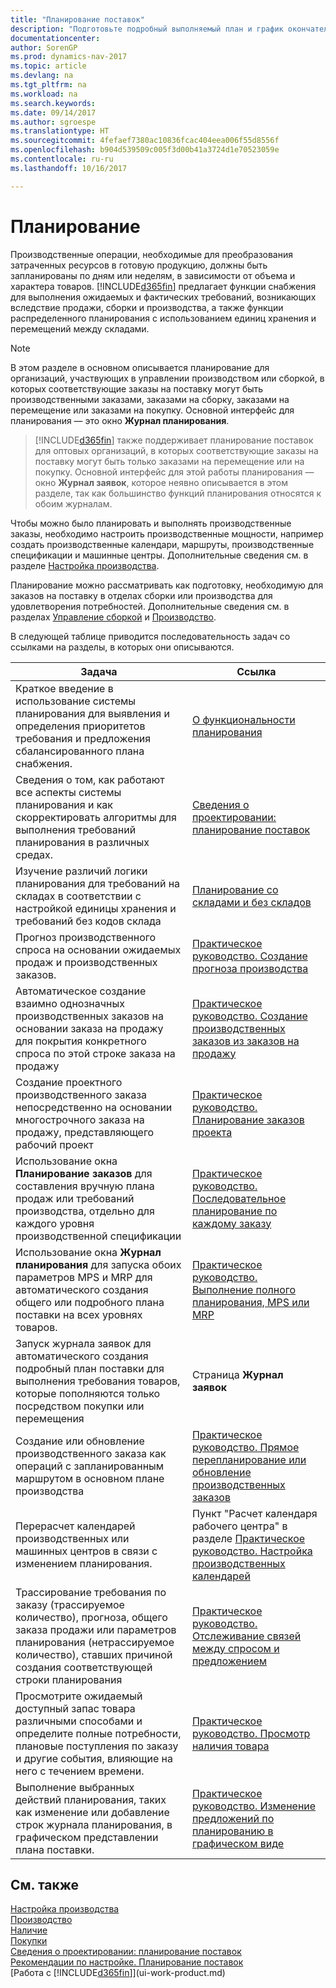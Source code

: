 ```yaml
---
title: "Планирование поставок"
description: "Подготовьте подробный выполняемый план и график окончательной сборки продукции для производственного спроса и для продаж."
documentationcenter: 
author: SorenGP
ms.prod: dynamics-nav-2017
ms.topic: article
ms.devlang: na
ms.tgt_pltfrm: na
ms.workload: na
ms.search.keywords: 
ms.date: 09/14/2017
ms.author: sgroespe
ms.translationtype: HT
ms.sourcegitcommit: 4fefaef7380ac10836fcac404eea006f55d8556f
ms.openlocfilehash: b904d539509c005f3d00b41a3724d1e70523059e
ms.contentlocale: ru-ru
ms.lasthandoff: 10/16/2017

---
```

# <a name="planning"></a>Планирование
Производственные операции, необходимые для преобразования затраченных ресурсов в готовую продукцию, должны быть запланированы по дням или неделям, в зависимости от объема и характера товаров. [!INCLUDE[d365fin](includes/d365fin_md.md)] предлагает функции снабжения для выполнения ожидаемых и фактических требований, возникающих вследствие продажи, сборки и производства, а также функции распределенного планирования с использованием единиц хранения и перемещений между складами.

> [!NOTE]
> В этом разделе в основном описывается планирование для организаций, участвующих в управлении производством или сборкой, в которых соответствующие заказы на поставку могут быть производственными заказами, заказами на сборку, заказами на перемещение или заказами на покупку. Основной интерфейс для планирования — это окно **Журнал планирования**.

> [!INCLUDE[d365fin](includes/d365fin_md.md)] также поддерживает планирование поставок для оптовых организаций, в которых соответствующие заказы на поставку могут быть только заказами на перемещение или на покупку. Основной интерфейс для этой работы планирования — окно **Журнал заявок**, которое неявно описывается в этом разделе, так как большинство функций планирования относятся к обоим журналам.

Чтобы можно было планировать и выполнять производственные заказы, необходимо настроить производственные мощности, например создать производственные календари, маршруты, производственные спецификации и машинные центры. Дополнительные сведения см. в разделе [Настройка производства](production-configure-production-processes.md).

Планирование можно рассматривать как подготовку, необходимую для заказов на поставку в отделах сборки или производства для удовлетворения потребностей. Дополнительные сведения см. в разделах [Управление сборкой](assembly-assemble-items.md) и [Производство](production-manage-manufacturing.md).

В следующей таблице приводится последовательность задач со ссылками на разделы, в которых они описываются.   

|**Задача**|**Ссылка**|  
|------------|-------------|  
|Краткое введение в использование системы планирования для выявления и определения приоритетов требования и предложения сбалансированного плана снабжения.|[О функциональности планирования](production-about-planning-functionality.md)|
|Сведения о том, как работают все аспекты системы планирования и как скорректировать алгоритмы для выполнения требований планирования в различных средах.|[Сведения о проектировании: планирование поставок](design-details-supply-planning.md)|
|Изучение различий логики планирования для требований на складах в соответствии с настройкой единицы хранения и требований без кодов склада|[Планирование со складами и без складов](production-planning-with-without-locations.md)|
|Прогноз производственного спроса на основании ожидаемых продаж и производственных заказов.|[Практическое руководство. Создание прогноза производства](production-how-to-create-a-forecast.md)|  
|Автоматическое создание взаимно однозначных производственных заказов на основании заказа на продажу для покрытия конкретного спроса по этой строке заказа на продажу|[Практическое руководство. Создание производственных заказов из заказов на продажу](production-how-to-create-production-orders-from-sales-orders.md)|
|Создание проектного производственного заказа непосредственно на основании многострочного заказа на продажу, представляющего рабочий проект|[Практическое руководство. Планирование заказов проекта](production-how-to-plan-project-orders.md)|
|Использование окна **Планирование заказов** для составления вручную плана продаж или требований производства, отдельно для каждого уровня производственной спецификации|[Практическое руководство. Последовательное планирование по каждому заказу](production-how-to-plan-for-new-demand.md)|
|Использование окна **Журнал планирования** для запуска обоих параметров MPS и MRP для автоматического создания общего или подробного плана поставки на всех уровнях товаров.|[Практическое руководство. Выполнение полного планирования, MPS или MRP](production-how-to-run-mps-and-mrp.md)|
|Запуск журнала заявок для автоматического создания подробный план поставки для выполнения требования товаров, которые пополняются только посредством покупки или перемещения|Страница **Журнал заявок**|  
|Создание или обновление производственного заказа как операций с запланированным маршрутом в основном плане производства|[Практическое руководство. Прямое перепланирование или обновление производственных заказов](production-how-to-replan-refresh-production-orders.md)|
|Перерасчет календарей производственных или машинных центров в связи с изменением планирования.|Пункт "Расчет календаря рабочего центра" в разделе [Практическое руководство. Настройка производственных календарей](production-how-to-create-work-center-calendars.md)|
|Трассирование требования по заказу (трассируемое количество), прогноза, общего заказа продажи или параметров планирования (нетрассируемое количество), ставших причиной создания соответствующей строки планирования|[Практическое руководство. Отслеживание связей между спросом и предложением](production-how-track-demand-supply.md)|
|Просмотрите ожидаемый доступный запас товара различными способами и определите полные потребности, плановые поступления по заказу и другие события, влияющие на него с течением времени.|[Практическое руководство. Просмотр наличия товара](inventory-how-availability-overview.md)|  
|Выполнение выбранных действий планирования, таких как изменение или добавление строк журнала планирования, в графическом представлении плана поставки.|[Практическое руководство. Изменение предложений по планированию в графическом виде](production-how-to-modify-planning-suggestions-in-a-graphical-view.md)|

## <a name="see-also"></a>См. также
[Настройка производства](production-configure-production-processes.md)  
[Производство](production-manage-manufacturing.md)    
[Наличие](inventory-manage-inventory.md)  
[Покупки](purchasing-manage-purchasing.md)  
[Сведения о проектировании: планирование поставок](design-details-supply-planning.md)   
[Рекомендации по настройке. Планирование поставок](setup-best-practices-supply-planning.md)  
[Работа с [!INCLUDE[d365fin](includes/d365fin_md.md)]](ui-work-product.md)

